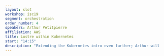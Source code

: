 ```yaml
---
layout: slot
workshop: isc19
segment: orchestration
order_number: 4
speakers: Arthur Petitpierre
affiliation: AWS
title: Lustre within Kubernetes
start: "14:15"
description: "Extending the Kubernetes intro even further; Arthur will explain how AWS puts Lustre within Kubernetes and make it scale."
---
```


